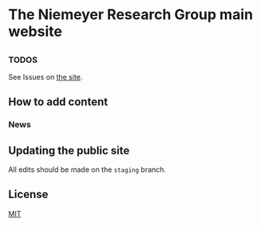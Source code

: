 # The Niemeyer Research Group main website

##


### TODOS

See Issues on [the site](https://github.com/Niemeyer-Research-Group/niemeyer-research-group.github.io).

## How to add content

### News

## Updating the public site

All edits should be made on the `staging` branch.


## License

[MIT](http://opensource.org/licenses/MIT)
